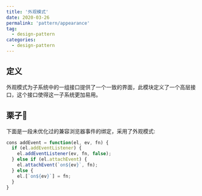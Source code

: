 ```yaml
---
title: '外观模式'
date: 2020-03-26
permalink: 'pattern/appearance'
tag:
  - design-pattern
categories:
  - design-pattern
---
```


## 定义

外观模式为子系统中的一组接口提供了一个一致的界面，此模块定义了一个高层接口，这个接口使得这一子系统更加易用。

## 栗子🌰

下面是一段未优化过的兼容浏览器事件的绑定，采用了外观模式:

```js
cons addEvent = function(el, ev, fn) {
  if (el.addEventListener) {
    el.addEventListener(ev, fn, false);
  } else if (el.attachEvent) {
    el.attachEvent(`on${ev}`, fn);
  } else {
    el.[`on${ev}`] = fn;
  }
}
```

